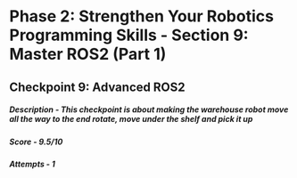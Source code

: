# Phase 2: Strengthen Your Robotics Programming Skills - Section 9: Master ROS2 (Part 1)
## Checkpoint 9: Advanced ROS2
##### Description - This checkpoint is about making the warehouse robot move all the way to the end rotate, move under the shelf and pick it up
##### Score - 9.5/10
##### Attempts - 1
